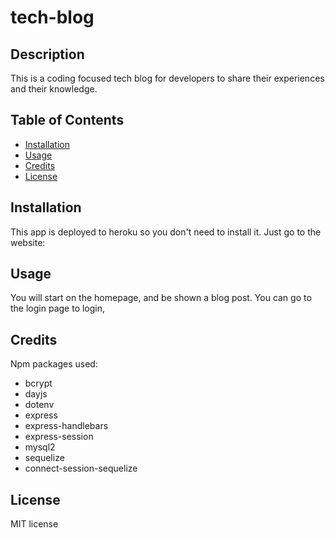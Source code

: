 # tech-blog

## Description

This is a coding focused tech blog for developers to share their experiences and their knowledge. 

## Table of Contents 
- [Installation](#installation)
- [Usage](#usage)
- [Credits](#credits)
- [License](#license)

## Installation

This app is deployed to heroku so you don't need to install it. Just go to the website: 

## Usage
You will start on the homepage, and be shown a blog post. You can go to the login page to login, 

## Credits
Npm packages used:
- bcrypt
- dayjs
- dotenv 
- express
- express-handlebars
- express-session 
- mysql2 
- sequelize
- connect-session-sequelize

## License

MIT license